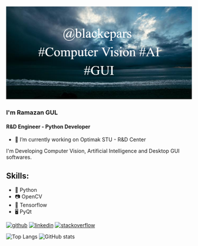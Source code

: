 ![I am Python Developer](blackepars_banner.png)

### I'm Ramazan GUL
#### R&D Engineer - Python Developer
- 🦾 I’m currently working on Optimak STU - R&D Center 

I'm Developing Computer Vision, Artificial Intelligence and Desktop GUI softwares.

## Skills: 
- 🐍 Python 
- 📷 OpenCV 
- 🤖 Tensorflow 
- 🖥️ PyQt 




[<img src='https://cdn.jsdelivr.net/npm/simple-icons@3.0.1/icons/github.svg' alt='github' height='40'>](https://github.com/blackepars)  [<img src='https://cdn.jsdelivr.net/npm/simple-icons@3.0.1/icons/linkedin.svg' alt='linkedin' height='40'>](https://www.linkedin.com/in/ramazan-gul/)  [<img src='https://cdn.jsdelivr.net/npm/simple-icons@3.0.1/icons/stackoverflow.svg' alt='stackoverflow' height='40'>](https://stackoverflow.com/users/12449793/blackepars)  

![Top Langs](https://github-readme-stats.vercel.app/api/top-langs/?username=blackepars)
![GitHub stats](https://github-readme-stats.vercel.app/api?username=blackepars&show_icons=true)  

